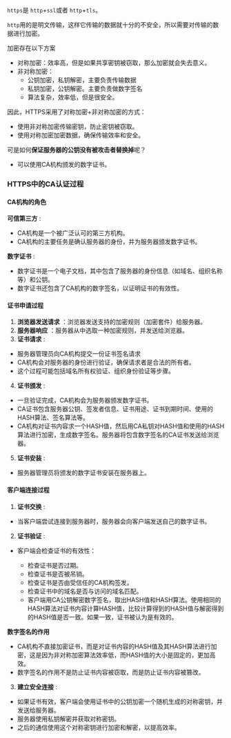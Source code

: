 `https`是 `http`+`ssl`或者 `http`+`tls`。

`http`用的是明文传输，这样它传输的数据就十分的不安全，所以需要对传输的数据进行加密。

加密存在以下方案

- 对称加密：效率高，但是如果共享密钥被窃取，那么加密就会失去意义。
- 非对称加密：
  - 公钥加密，私钥解密，主要负责传输数据
  - 私钥加密，公钥解密。主要负责做数字签名
  - 算法复杂，效率低，但是很安全。

因此，HTTPS采用了对称加密+非对称加密的方式：

* 使用非对称加密传输密钥，防止密钥被窃取。
* 使用对称加密加密数据，确保传输效率和安全。

可是如何**保证服务器的公钥没有被攻击者替换掉**呢？

* 可以使用CA机构颁发的数字证书。

### HTTPS中的CA认证过程

#### CA机构的角色

**可信第三方** :

* CA机构是一个被广泛认可的第三方机构。
* CA机构的主要任务是确认服务器的身份，并为服务器颁发数字证书。

**数字证书** :

* 数字证书是一个电子文档，其中包含了服务器的身份信息（如域名、组织名称等）和公钥。
* 数字证书还包含了CA机构的数字签名，以证明证书的有效性。

#### 证书申请过程

1. **浏览器发送请求** ：浏览器发送支持的加密规则（加密套件）给服务器。
2. **服务器响应** ：服务器从中选取一种加密规则，并发送给浏览器。
3. **证书请求** :

* 服务器管理员向CA机构提交一份证书签名请求
* CA机构会对服务器的身份进行验证，确保请求者是合法的所有者。
* 这个过程可能包括域名所有权验证、组织身份验证等步骤。

4. **证书颁发** :

* 一旦验证完成，CA机构会为服务器颁发数字证书。
* CA证书包含服务器公钥、签发者信息、证书用途、证书到期时间、使用的HASH算法、签名算法等。
* CA机构对证书内容求一个HASH值，然后用CA私钥对HASH值和使用的HASH算法进行加密，生成数字签名。服务器将包含数字签名的CA证书发送给浏览器。

5. **证书安装** :

* 服务器管理员将颁发的数字证书安装在服务器上。

#### 客户端连接过程

1. **证书交换** :

* 当客户端尝试连接到服务器时，服务器会向客户端发送自己的数字证书。

2. **证书验证** :

* 客户端会检查证书的有效性：

  * 检查证书是否过期。
  * 检查证书是否被吊销。
  * 检查证书是否由受信任的CA机构签发。
  * 检查证书中的域名是否与访问的域名匹配。
  * 客户端用CA公钥解密数字签名，取出HASH值和HASH算法。使用相同的HASH算法对证书内容计算HASH值，比较计算得到的HASH值与解密得到的HASH值是否一致。如果一致，证书被认为是有效的。

**数字签名的作用**

* CA机构不直接加密证书，而是对证书内容的HASH值及其HASH算法进行加密，这是因为非对称加密算法效率低，而HASH值的大小是固定的，更加高效。
* 数字签名的作用不是防止证书内容被窃取，而是防止证书内容被篡改。

3. **建立安全连接** :

* 如果证书有效，客户端会使用证书中的公钥加密一个随机生成的对称密钥，并发送给服务器。
* 服务器使用私钥解密并获取对称密钥。
* 之后的通信使用这个对称密钥进行加密和解密，以提高效率。
